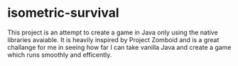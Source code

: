 # isometric-survival
This project is an attempt to create a game in Java only using the native libraries avaiable. It is heavily inspired by Project Zomboid and is a great challange for me in seeing how far I can take vanilla Java and create a game which runs smoothly and efficently.
